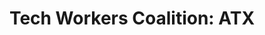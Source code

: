 ---
state: TX
region: Austin
title: "Tech Workers Coalition: ATX"
group_url: https://www.meetup.com/Tech-Workers-Coalition-ATX/
topics: [ community ]
---